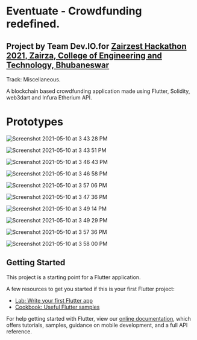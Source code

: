 # Eventuate - Crowdfunding redefined.

## Project by Team Dev.IO.for [Zairzest Hackathon 2021, Zairza, College of Engineering and Technology, Bhubaneswar](https://zairzest.zairza.in) 
Track: Miscellaneous.

A blockchain based crowdfunding application made using Flutter, Solidity, web3dart and Infura Etherium API.

# Prototypes

![Screenshot 2021-05-10 at 3 43 28 PM](https://user-images.githubusercontent.com/36399086/117647726-f81ae180-b1aa-11eb-8229-e9e4309bab94.png)

![Screenshot 2021-05-10 at 3 43 51 PM](https://user-images.githubusercontent.com/36399086/117647758-079a2a80-b1ab-11eb-9b73-ed322d2d907a.png)

![Screenshot 2021-05-10 at 3 46 43 PM](https://user-images.githubusercontent.com/36399086/117647783-0ff26580-b1ab-11eb-97c6-ab9d08e25e11.png)

![Screenshot 2021-05-10 at 3 46 58 PM](https://user-images.githubusercontent.com/36399086/117647805-17197380-b1ab-11eb-8a76-210206355813.png)

![Screenshot 2021-05-10 at 3 57 06 PM](https://user-images.githubusercontent.com/36399086/117647964-4a5c0280-b1ab-11eb-9358-e6e97e26e75e.png)


![Screenshot 2021-05-10 at 3 47 36 PM](https://user-images.githubusercontent.com/36399086/117647822-1c76be00-b1ab-11eb-9014-0ed6253993ae.png)

![Screenshot 2021-05-10 at 3 49 14 PM](https://user-images.githubusercontent.com/36399086/117647857-28628000-b1ab-11eb-8a81-89170b704472.png)

![Screenshot 2021-05-10 at 3 49 29 PM](https://user-images.githubusercontent.com/36399086/117647880-2e586100-b1ab-11eb-93e7-b94aa4fab494.png)

![Screenshot 2021-05-10 at 3 57 36 PM](https://user-images.githubusercontent.com/36399086/117647994-50ea7a00-b1ab-11eb-98c0-9bb8599873f3.png)

![Screenshot 2021-05-10 at 3 58 00 PM](https://user-images.githubusercontent.com/36399086/117648089-6eb7df00-b1ab-11eb-95d5-7d9c581d0010.png)



## Getting Started

This project is a starting point for a Flutter application.

A few resources to get you started if this is your first Flutter project:

- [Lab: Write your first Flutter app](https://flutter.dev/docs/get-started/codelab)
- [Cookbook: Useful Flutter samples](https://flutter.dev/docs/cookbook)

For help getting started with Flutter, view our
[online documentation](https://flutter.dev/docs), which offers tutorials,
samples, guidance on mobile development, and a full API reference.
